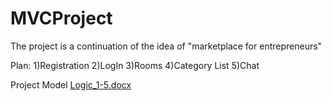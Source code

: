 # MVCProject
The project is a continuation of the idea of "marketplace for entrepreneurs"

Plan: 
1)Registration 
2)LogIn
3)Rooms
4)Category List
5)Chat

Project Model
[Logic_1-5.docx](https://github.com/CrlnProgramming/MVCProject/files/8311275/Logic_1-5.docx)
